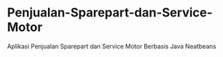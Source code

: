 # Penjualan-Sparepart-dan-Service-Motor
Aplikasi Penjualan Sparepart dan Service Motor Berbasis Java Neatbeans
